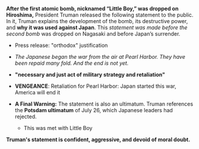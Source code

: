 **After the first atomic bomb, nicknamed “Little Boy,” was dropped on Hiroshima,** President Truman released the following statement to the public. In it, Truman explains the development of the bomb, its destructive power, and **why it was used against Japan**. This *statement was made before the second bomb* was dropped on Nagasaki and before Japan’s surrender.

- Press release: "orthodox" justification
- *The Japanese began the war from the air at Pearl Harbor. They have been repaid many fold. And the end is not yet.* 

- **"necessary and just act of military strategy and retaliation"**

- **VENGEANCE**: Retaliation for Pearl Harbor: Japan started this war, America will end it
- **A Final Warning:** The statement is also an ultimatum. Truman references the **Potsdam ultimatum** of July 26, which Japanese leaders had rejected.
	- This was met with Little Boy 

**Truman's statement is confident, aggressive, and devoid of moral doubt.**